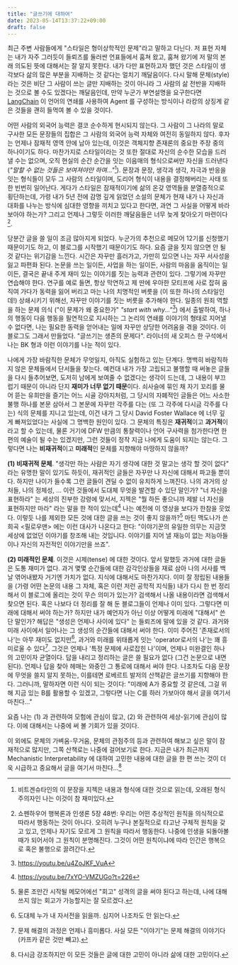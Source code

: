```yaml
---
title: "글쓰기에 대하여"
date: 2023-05-14T13:37:22+09:00
draft: false
---
```


최근 주변 사람들에게 "스타일은 형이상학적인 문제"라고 말하고 다닌다. 저 표현 자체는 내가 자주 그러듯이 들뢰즈를 둘러싼 언표들에서 훔쳐 왔고, 훔쳐 왔기에 저 말의 본래 의도된 뜻에 대해서는 잘 알지 못한다. 내가 다만 표현하고자 했던 것은 스타일이 생각보다 삶의 많은 부분을 지배하는 것 같다는 얼치기 깨달음이다. 다시 말해 문체(style)라는 것은 비단 그 사람이 쓰는 글만 지배하는 것이 아니라 그 사람의 삶 전반을 지배하는 것으로 볼 수도 있겠다는 깨달음인데, 만약 누군가 부연설명을 요구한다면 [LangChain](https://github.com/hwchase17/langchain) 이 언어의 연쇄를 사용하여 Agent 를 구성하는 방식이나 라캉의 상징계 같은 것들을 괜히 들먹여 볼 수 있을 것이다.

어떤 사람의 외국어 능력은 결코 순수하게 현시되지 않는다. 그 사람이 그 나라의 말로 구사한 모든 문장들의 집합은 그 사람의 외국어 능력 자체와 여전히 동일하지 않다. 후자는 언제나 잠재적 영역 안에 남아 있는데, 이것은 객체지향 존재론의 중요한 주장 중의 하나이기도 하다. 마찬가지로 스타일이라는 것 또한 절대로 자신의 순수한 모습을 드러낼 수는 없으며, 오직 현실의 순간 순간을 잇는 이음매의 형식으로써만 자신을 드러낸다 (*"말할 수 없는 것들은 보여져야만 하며..."*[^1]). 문장과 문장, 생각과 생각, 자극과 반응을 잇는 형식들이 모두 그 사람의 스타일이며, 도리어 형식이 내용을 결정해버리는 사태 또한 빈번히 일어난다. 게다가 스타일은 잠재적이기에 삶의 온갖 영역들을 분열증적으로 횡단하는데, 가령 내가 5년 전에 감명 깊게 읽었던 소설의 문체가 현재 내가 나 자신과 대화를 나누는 방식에 심대한 영향을 끼치고 있다고 한다면, 과연 그 사실을 어떻게 바라보아야 하는가? 그리고 언제나 그렇듯 이러한 깨달음들은 너무 늦게 찾아오기 마련이다[^2].

당분간 글을 쓸 일이 조금 많아지게 되었다. 누군가의 추천으로 메모어 12기를 신청했기 때문이기도 하고, 이 블로그를 시작했기 때문이기도 하다. 요즘 글을 짓지 않으면 안 될 것 같다는 위기감을 느낀다. 시간은 자꾸만 흘러가고, 가만히 있으면 나는 자꾸 서사성을 잃고 파편화 된다. 논문을 쓰는 일이든, 사업을 하는 일이든, 사람의 마음을 움직이는 일이든, 결국은 끝내 주게 재미 있는 이야기를 짓는 능력과 관련이 있다. 그렇기에 자꾸만 연습해야 한다. 연구를 예로 들면, 항상 막연하고 제 딴에 우아한 모티프에 사로 잡혀 움직여 가다가 동력을 잃어 버리고 마는 나의 치명적인 버릇을 (이 또한 하나의 스타일인데!) 상쇄시키기 위해선, 자꾸만 이야기를 짓는 버릇을 추가해야 한다. 일종의 원죄 역할을 하는 문제 의식 ("이 문제가 왜 중요한가" *"start with why..."*[^3]) 에서 출발하여, 하나의 행동이 다음 행동을 필연적으로 지시하는 그 논리의 연쇄를 이야기의 형태로 지어낼 수 없다면, 나는 필요한 동력을 얻어내는 일에 자꾸만 상당한 어려움을 겪을 것이다. 이 블로그도 그래서 만들었다. "글쓰기는 생존의 문제다". 라이너의 새 오피스 한 구석에서 나는 BK 형과 이런 이야기를 나눈 적이 있다.

나에게 가장 바람직한 문체가 무엇일지, 아직도 실험하고 있는 단계다. 명백히 바람직하지 않은 문체들에서 단서들을 찾는다. 예컨대 내가 가장 고립되고 불행할 때 써놓은 글들을 다시 들추어보면, 도저히 남에게 보여줄 수 없겠다는 생각이 드는데, 그 내용이 부끄럽기 때문이 아니라 단지 **재미가 너무 없기 때문**이다. 쇠사슬에 묶인 채 자기 꼬리를 물어 뜯는 유희만을 즐기는 어느 시골 강아지처럼, 그 당시의 자폐적인 글들은 어느 사소한 불행 하나를 본문 삼아서 그 본문에 자꾸만 각주를 다는 (또 그 각주에 다시금 각주를 다는) 식의 문체를 지니고 있는데, 이건 내가 그 당시 David Foster Wallace 에 너무 깊게 빠져있었다는 사실에 그 명백한 원인이 있다. 그 문체의 특징은 **재귀적**이고 **과거적**이라고 할 수 있는데, 물론 거기에 DFW 만큼의 통찰력이나 언어 구사력을 첨가한다면 한 편의 예술이 될 수는 있겠지만, 그런 것들이 정작 지금 나에게 도움이 되지는 않는다. 그렇다면 나는 **비재귀적**이고 **미래적**인 문체를 지향해야 마땅하지 않을까?

**(1) 비재귀적 문체**. "생각만 하는 사람은 자기 생각에 대한 것 말고는 생각 할 것이 없다" 라는 유명한 말이 있기도 하듯이, 재귀적인 글들은 자꾸만 나 자신에 대해서 파고들 뿐이다. 하지만 나이가 들수록 그런 글들이 견딜 수 없이 유치하게 느껴진다. 나의 과거의 상처들, 나의 정체성, ... 이런 것들에서 도대체 무엇을 발견할 수 있단 말인가? "너 자신을 표현하라" 는 세상의 진부한 강령에 맞서서, 지젝은 "뭘 하든 좋으니까 제발 너 자신을 표현하지만 마라" 라는 말을 한 적이 있는데[^4] 나는 예전에 이 영상을 보다가 한참을 웃었다. 이렇듯 나를 제외한 모든 것에 대한 글을 쓰는 것이 좋지 않을까?[^5] 마틴 맥도나가 쓴 희곡 <필로우맨> 에는 이런 대사가 나온다고 한다: "이야기꾼의 유일한 의무는 지금껏 세상에 없었던 이야기를 창조해 내는 것입니다. 이야기를 지어 낼 재능이 없는 저능아들이나 자신의 자전적인 이야기만을 쓰죠".

**(2) 미래적인 문체**. 이것은 시제(tense) 에 대한 것이다. 앞서 말했듯 과거에 대한 글들은 도통 재미가 없다. 과거 몇몇 순간들에 대한 감각인상들을 재료 삼아 나의 서사를 백날 엮어내봤자 거기엔 가치가 없다. 지식에 대해서도 마찬가지다. 이미 잘 정립된 내용들을 (가령 어떤 논문의 내용 그 자체, 혹은 이런 저런 공학적 지식들) 내가 다시 한 번 정리해서 이 블로그에 올리는 것이 무슨 의미가 있는가? 검색해서 나올 내용이라면 검색해서 찾으면 된다. 혹은 나보다 더 정리를 잘 해 둔 블로그들이 언제나 이미 있다. 그렇다면 미래에 대해서 써야 하는가? 하지만 내가 예언자가 아닌 이상 어떻게 미래에 "대해서" 쓴단 말인가? 해답은 "생성은 언제나 사이에 있다" 는 들뢰즈에 말에 있을 것 같다. 과거와 미래 사이에서 일어나는 그 생성의 순간들에 대해서 써야 한다. 이미 주어진 '존재로서의 나'는 아무 재미도 없지만[^6], 과거와 미래를 위태롭게 잇는 'operator로서의 나'는 꽤 흥미로울 수 있다[^7]. 그것은 언제나 '특정 문제에 사로잡힌 나'이며, 언제나 미완결인 하나의 고민이자 균열이다. 답을 내리고 정리하는 글은 쓸 필요가 없다 (그건 논문으로 내면 된다). 언제나 답을 찾아 헤매는 와중인 그 통로에 대해서 써야 한다. 나조차도 다음 문장에 무엇을 쓸지 알지 못하는, 이를테면 로베르트 발저의 산책같은 글쓰기를 지향해야 한다. 그러니까, 말하자면 이런 식이 되는 것이다: "미래에 A가 중요할 것 같은데, 그걸 위해 지금 있는 B를 활용할 수 있겠고, 그렇다면 나는 C를 하러 가보아야 해서 글을 여기서 마친다..."

요즘 나는 (1) 과 관련하여 모험에 관심이 많고, (2) 와 관련하여 세상-읽기에 관심이 많다. 이에 대해서는 나중에 써 볼 기회가 있을 것이다.

이 외에도 문체의 가벼움-무거움, 문체의 관점주의 등과 관련하여 해보고 싶은 말이 잠재적으로 많지만, 그쪽 산책로는 나중에 걸어보기로 한다. 지금은 내가 최근까지 Mechanistic Interpretability 에 대하여 고민한 내용에 대한 글을 한 편 쓰는 것이 더욱 시급하고 중요해서 글을 여기서 마친다...[^8]


[^1]: 비트겐슈타인의 이 문장을 지젝은 내용과 형식에 대한 것으로 읽는데, 오래된 형식주의자인 나는 이것이 참 재미있다.

[^2]: 쇼펜하우어 행복론과 인생론 5장 48번: 우리는 어떤 추상적인 원칙을 의식적으로 따라서 행동하는 것이 아니다. 오히려 누구나 본질적으로 타고난 구체적 원칙을 갖고 있고, 언제나 자기도 모르게 그 원칙을 따라서 행동한다. 나중에 인생을 되돌아볼 때가 되어서야 그 원칙이 분명해진다. 그것이 어떤 원칙이냐에 따라 인간은 행복으로 혹은 불행으로 끌려간다.

[^3]: https://youtu.be/u4ZoJKF_VuA

[^4]: https://youtu.be/7xYO-VMZUGo?t=226

[^5]: 물론 조만간 시작될 메모어에선 "회고" 성격의 글을 써야 된다고 하는데, 나에 대해 쓰지 않는 회고가 가능할지는 잘 모르겠다.

[^6]: 도대체 누가 내 자서전을 읽을까. 심지어 나조차도 안 읽는다.

[^7]: 문제 해결의 과정은 언제나 흥미롭다. 사실 모든 "이야기"는 문제 해결의 이야기다 (카프카 같은 것만 빼고).

[^8]: 다시금 강조하지만 이 모든 것들은 글에 대한 고민이 아니라 삶에 대한 고민이다.

